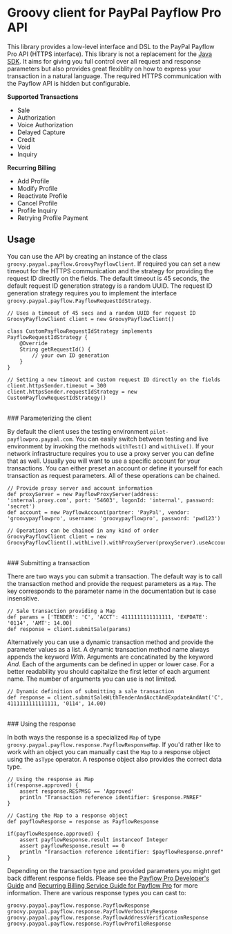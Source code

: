 # Groovy client for PayPal Payflow Pro API

This library provides a low-level interface and DSL to the PayPal Payflow Pro API (HTTPS interface). This library
is not a replacement for the [Java SDK](https://cms.paypal.com/us/cgi-bin/?cmd=_render-content&content_ID=developer/library_download_sdks#PayflowPro).
It aims for giving you full control over all request and response parameters but also provides great flexiblity on how to
express your transaction in a natural language. The required HTTPS communication with the Payflow API is hidden but configurable.

__Supported Transactions__

* Sale
* Authorization
* Voice Authorization
* Delayed Capture
* Credit
* Void
* Inquiry

__Recurring Billing__

* Add Profile
* Modify Profile
* Reactivate Profile
* Cancel Profile
* Profile Inquiry
* Retrying Profile Payment

## Usage

You can use the API by creating an instance of the class `groovy.paypal.payflow.GroovyPayflowClient`. If required
you can set a new timeout for the HTTPS communication and the strategy for providing the request ID directly on the fields.
The default timeout is 45 seconds, the default request ID generation strategy is a random UUID. The
request ID generation strategy requires you to implement the interface `groovy.paypal.payflow.PayflowRequestIdStrategy`.

    // Uses a timeout of 45 secs and a random UUID for request ID
    GroovyPayflowClient client = new GroovyPayflowClient()

    class CustomPayflowRequestIdStrategy implements PayflowRequestIdStrategy {
        @Override
        String getRequestId() {
            // your own ID generation
        }
    }

    // Setting a new timeout and custom request ID directly on the fields
    client.httpsSender.timeout = 300
    client.httpsSender.requestIdStrategy = new CustomPayflowRequestIdStrategy()
<br>
### Parameterizing the client

By default the client uses the testing environment `pilot-payflowpro.paypal.com`. You can easily switch between testing
and live environment by invoking the methods `withTest()` and `withLive()`. If your network infrastructure requires you to use
a proxy server you can define that as well. Usually you will want to use a specific account for your transactions. You can
either preset an account or define it yourself for each transaction as request parameters. All of these operations can be chained.

    // Provide proxy server and account information
    def proxyServer = new PayflowProxyServer(address: 'internal.proxy.com', port: '54603', logonId: 'internal', password: 'secret')
    def account = new PayflowAccount(partner: 'PayPal', vendor: 'groovypayflowpro', username: 'groovypayflowpro', password: 'pwd123')

    // Operations can be chained in any kind of order
    GroovyPayflowClient client = new GroovyPayflowClient().withLive().withProxyServer(proxyServer).useAccount(account)
<br>
### Submitting a transaction

There are two ways you can submit a transaction. The default way is to call the transaction method and provide the request
parameters as a `Map`. The key corresponds to the parameter name in the documentation but is case insensitive.

    // Sale transaction providing a Map
    def params = ['TENDER': 'C', 'ACCT': 4111111111111111, 'EXPDATE': '0114', 'AMT': 14.00]
    def response = client.submitSale(params)

Alternatively you can use a dynamic transaction method and provide the parameter values as a list. A dynamic transaction method
name always appends the keyword _With_. Arguments are concatinated by the keyword _And_. Each of the arguments can be defined
in upper or lower case. For a better readability you should capitalize the first letter of each argument name. The number
of arguments you can use is not limited.

    // Dynamic definition of submitting a sale transaction
    def response = client.submitSaleWithTenderAndAcctAndExpdateAndAmt('C', 4111111111111111, '0114', 14.00)
<br>
### Using the response

In both ways the response is a specialized `Map` of type `groovy.paypal.payflow.response.PayflowResponseMap`. If you'd rather
like to work with an object you can manually cast the `Map` to a response object using the `asType` operator. A response
object also provides the correct data type.

    // Using the response as Map
    if(response.approved) {
        assert response.RESPMSG == 'Approved'
        println "Transaction reference identifier: $response.PNREF"
    }

    // Casting the Map to a response object
    def payflowResponse = response as PayflowResponse

    if(payflowResponse.approved) {
        assert payflowResponse.result instanceof Integer
        assert payflowResponse.result == 0
        println "Transaction reference identifier: $payflowResponse.pnref"
    }

Depending on the transaction type and provided parameters you might get back different response fields. Please see the
[Payflow Pro Developer's Guide](https://cms.paypal.com/cms_content/US/en_US/files/developer/PP_PayflowPro_Guide.pdf)
and [Recurring Billing Service Guide for Payflow Pro](https://cms.paypal.com/cms_content/US/en_US/files/developer/PP_PayflowPro_RecurringBilling_Guide.pdf)
for more information. There are various response types you can cast to:

    groovy.paypal.payflow.response.PayflowResponse
    groovy.paypal.payflow.response.PayflowVerbosityResponse
    groovy.paypal.payflow.response.PayflowAddressVerificationResponse
    groovy.paypal.payflow.response.PayflowProfileResponse